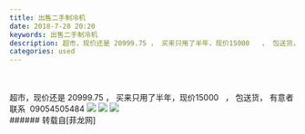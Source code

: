 ```yaml
---
title: 出售二手制冷机
date: 2018-7-28 20:20
keywords: 出售二手制冷机
description: 超市，现价还是 20999.75 ， 买来只用了半年，现价15000   ， 包送货， 有意者联系  09054505484
categories: used
---
```

<td class="t_f" id="postmessage_1565217">

<br/>
<br/>
超市，现价还是 20999.75 ， 买来只用了半年，现价15000   ， 包送货， 有意者联系  09054505484

<img aid="897245" data-cf-modified-c205b8b9dfebba1b7a48badc-="" file="data/attachment/forum/201807/28/202957e5555xq867k761x9.png.thumb.jpg" id="aimg_897245" inpost="1" onclick="" onmouseover="" src="http://www.flw.ph/data/attachment/forum/201807/28/202957e5555xq867k761x9.png" style="cursor:pointer" zoomfile="data/attachment/forum/201807/28/202957e5555xq867k761x9.png"/>



<img aid="897241" data-cf-modified-c205b8b9dfebba1b7a48badc-="" file="data/attachment/forum/201807/28/202657iylfoj3fb0i06y6y.jpg.thumb.jpg" id="aimg_897241" inpost="1" onclick="" onmouseover="" src="http://www.flw.ph/data/attachment/forum/201807/28/202657iylfoj3fb0i06y6y.jpg" style="cursor:pointer" zoomfile="data/attachment/forum/201807/28/202657iylfoj3fb0i06y6y.jpg"/>



<img aid="897239" data-cf-modified-c205b8b9dfebba1b7a48badc-="" file="data/attachment/forum/201807/28/202621s5qdi71k6dhszhst.jpg.thumb.jpg" id="aimg_897239" inpost="1" onclick="" onmouseover="" src="http://www.flw.ph/data/attachment/forum/201807/28/202621s5qdi71k6dhszhst.jpg" style="cursor:pointer" zoomfile="data/attachment/forum/201807/28/202621s5qdi71k6dhszhst.jpg"/>


<br/>
</td>
###### 转载自[菲龙网]